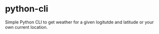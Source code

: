# python-cli

Simple Python CLI to get weather for a given logitutde and latitude or your own current location.
